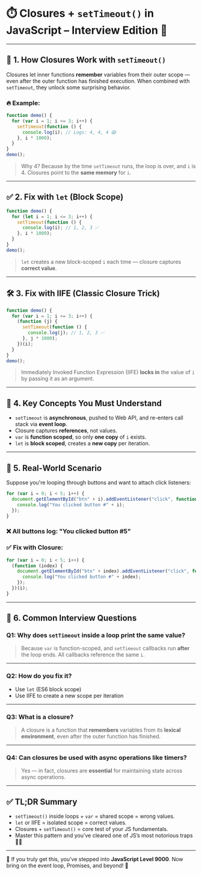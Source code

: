 # ⏱️ Closures + `setTimeout()` in JavaScript – Interview Edition 💎

---

## 🔄 1. How Closures Work with `setTimeout()`

Closures let inner functions **remember** variables from their outer scope — even after the outer function has finished execution. When combined with `setTimeout`, they unlock some surprising behavior.

### 🔥 Example:

```js
function demo() {
  for (var i = 1; i <= 3; i++) {
    setTimeout(function () {
      console.log(i); // Logs: 4, 4, 4 😱
    }, i * 1000);
  }
}
demo();
```

> Why 4? Because by the time `setTimeout` runs, the loop is over, and `i` is 4. Closures point to the **same memory** for `i`.

---

## ✅ 2. Fix with `let` (Block Scope)

```js
function demo() {
  for (let i = 1; i <= 3; i++) {
    setTimeout(function () {
      console.log(i); // 1, 2, 3 ✅
    }, i * 1000);
  }
}
demo();
```

> `let` creates a new block-scoped `i` each time — closure captures **correct value**.

---

## 🛠️ 3. Fix with IIFE (Classic Closure Trick)

```js
function demo() {
  for (var i = 1; i <= 3; i++) {
    (function (j) {
      setTimeout(function () {
        console.log(j); // 1, 2, 3 ✅
      }, j * 1000);
    })(i);
  }
}
demo();
```

> Immediately Invoked Function Expression (IIFE) **locks in** the value of `i` by passing it as an argument.

---

## 🧠 4. Key Concepts You Must Understand

* `setTimeout` is **asynchronous**, pushed to Web API, and re-enters call stack via **event loop**.
* Closure captures **references**, not values.
* `var` is **function scoped**, so only **one copy** of `i` exists.
* `let` is **block scoped**, creates a **new copy** per iteration.

---

## 🧩 5. Real-World Scenario

Suppose you're looping through buttons and want to attach click listeners:

```js
for (var i = 0; i < 5; i++) {
  document.getElementById("btn" + i).addEventListener("click", function () {
    console.log("You clicked button #" + i);
  });
}
```

### ❌ All buttons log: "You clicked button #5"

### ✅ Fix with Closure:

```js
for (var i = 0; i < 5; i++) {
  (function (index) {
    document.getElementById("btn" + index).addEventListener("click", function () {
      console.log("You clicked button #" + index);
    });
  })(i);
}
```

---

## 🧨 6. Common Interview Questions

### Q1: Why does `setTimeout` inside a loop print the same value?

> Because `var` is function-scoped, and `setTimeout` callbacks run **after** the loop ends. All callbacks reference the same `i`.

---

### Q2: How do you fix it?

* Use `let` (ES6 block scope)
* Use IIFE to create a new scope per iteration

---

### Q3: What is a closure?

> A closure is a function that **remembers** variables from its **lexical environment**, even after the outer function has finished.

---

### Q4: Can closures be used with async operations like timers?

> Yes — in fact, closures are **essential** for maintaining state across async operations.

---

## ✅ TL;DR Summary

* `setTimeout()` inside loops + `var` = shared scope = wrong values.
* `let` or IIFE = isolated scope = correct values.
* Closures + `setTimeout()` = core test of your JS fundamentals.
* Master this pattern and you’ve cleared one of JS’s most notorious traps 🧠🔐

---

🎯 If you truly get this, you’ve stepped into **JavaScript Level 9000**. Now bring on the event loop, Promises, and beyond! 🚀
